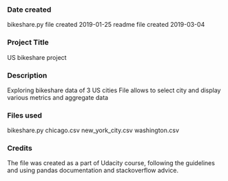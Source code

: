 ### Date created
bikeshare.py file created 2019-01-25
readme file created 2019-03-04

### Project Title
US bikeshare project

### Description
Exploring bikeshare data of 3 US cities
File allows to select city and display various metrics and aggregate data

### Files used
bikeshare.py
chicago.csv
new_york_city.csv
washington.csv

### Credits
The file was created as a part of Udacity course, following the guidelines and using pandas documentation and stackoverflow advice.
